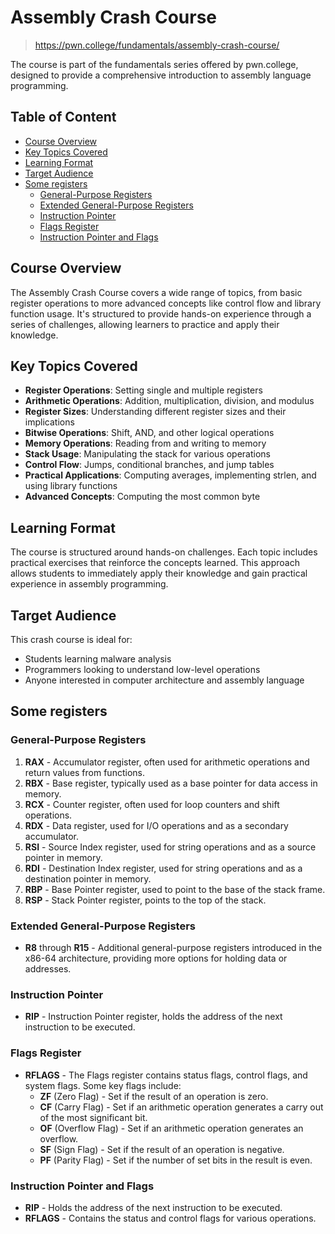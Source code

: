 
<h1> Assembly Crash Course </h1>

> https://pwn.college/fundamentals/assembly-crash-course/

The course is part of the fundamentals series offered by pwn.college, designed to provide a comprehensive introduction to assembly language programming.

<h2> Table of Content </h2>

- [Course Overview](#course-overview)
- [Key Topics Covered](#key-topics-covered)
- [Learning Format](#learning-format)
- [Target Audience](#target-audience)
- [Some registers](#some-registers)
	- [General-Purpose Registers](#general-purpose-registers)
	- [Extended General-Purpose Registers](#extended-general-purpose-registers)
	- [Instruction Pointer](#instruction-pointer)
	- [Flags Register](#flags-register)
	- [Instruction Pointer and Flags](#instruction-pointer-and-flags)

## Course Overview

The Assembly Crash Course covers a wide range of topics, from basic register operations to more advanced concepts like control flow and library function usage. It's structured to provide hands-on experience through a series of challenges, allowing learners to practice and apply their knowledge.

## Key Topics Covered

- **Register Operations**: Setting single and multiple registers
- **Arithmetic Operations**: Addition, multiplication, division, and modulus
- **Register Sizes**: Understanding different register sizes and their implications
- **Bitwise Operations**: Shift, AND, and other logical operations
- **Memory Operations**: Reading from and writing to memory
- **Stack Usage**: Manipulating the stack for various operations
- **Control Flow**: Jumps, conditional branches, and jump tables
- **Practical Applications**: Computing averages, implementing strlen, and using library functions
- **Advanced Concepts**: Computing the most common byte

## Learning Format

The course is structured around hands-on challenges. Each topic includes practical exercises that reinforce the concepts learned. This approach allows students to immediately apply their knowledge and gain practical experience in assembly programming.

## Target Audience

This crash course is ideal for:
- Students learning malware analysis
- Programmers looking to understand low-level operations
- Anyone interested in computer architecture and assembly language

## Some registers

### General-Purpose Registers
1. **RAX** - Accumulator register, often used for arithmetic operations and return values from functions.
2. **RBX** - Base register, typically used as a base pointer for data access in memory.
3. **RCX** - Counter register, often used for loop counters and shift operations.
4. **RDX** - Data register, used for I/O operations and as a secondary accumulator.
5. **RSI** - Source Index register, used for string operations and as a source pointer in memory.
6. **RDI** - Destination Index register, used for string operations and as a destination pointer in memory.
7. **RBP** - Base Pointer register, used to point to the base of the stack frame.
8. **RSP** - Stack Pointer register, points to the top of the stack.

### Extended General-Purpose Registers
- **R8** through **R15** - Additional general-purpose registers introduced in the x86-64 architecture, providing more options for holding data or addresses.

### Instruction Pointer
- **RIP** - Instruction Pointer register, holds the address of the next instruction to be executed.

### Flags Register
- **RFLAGS** - The Flags register contains status flags, control flags, and system flags. Some key flags include:
  - **ZF** (Zero Flag) - Set if the result of an operation is zero.
  - **CF** (Carry Flag) - Set if an arithmetic operation generates a carry out of the most significant bit.
  - **OF** (Overflow Flag) - Set if an arithmetic operation generates an overflow.
  - **SF** (Sign Flag) - Set if the result of an operation is negative.
  - **PF** (Parity Flag) - Set if the number of set bits in the result is even.

### Instruction Pointer and Flags
- **RIP** - Holds the address of the next instruction to be executed.
- **RFLAGS** - Contains the status and control flags for various operations.
